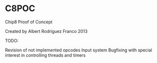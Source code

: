 C8POC
=====

Chip8 Proof of Concept

Created by Albert Rodríguez Franco 2013

TODO: 

Revision of not implemented opcodes
Input system
Bugfixing with special interest in controlling threads and timers
